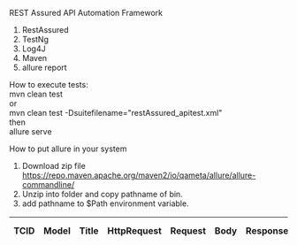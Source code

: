 REST Assured API Automation Framework
1. RestAssured
2. TestNg
3. Log4J
4. Maven
5. allure report 

How to execute tests:
<br> mvn clean test
<br> or 
<br> mvn clean test -Dsuitefilename="restAssured_apitest.xml"
<br> then 
<br> allure serve

How to put allure in your system
1. Download zip file
https://repo.maven.apache.org/maven2/io/qameta/allure/allure-commandline/
2. Unzip into folder and copy pathname of bin.
3. add pathname to $Path environment variable.

| TCID     | Model   | Title | HttpRequest | Request | Body | Response | Status Code |
| -------- | ------- | ----- | ----------- | ------- |----- | -------- | ----------- |
